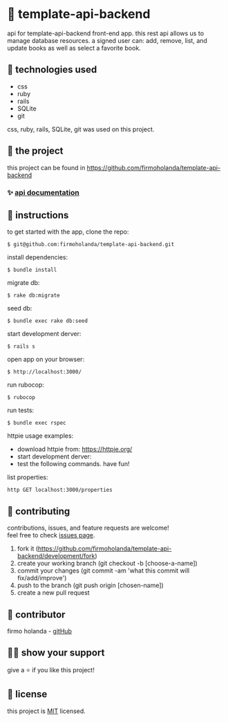 # 📃 template-api-backend

api for template-api-backend front-end app. this rest api allows us to manage database resources. a signed user can: add, remove, list, and update books as well as select a favorite book.


## 📡 technologies used

- css
- ruby
- rails
- SQLite
- git

css, ruby, rails, SQLite, git was used on this project.


## 🚀 the project

this project can be found in https://github.com/firmoholanda/template-api-backend


### ✨ [api documentation](https://github.com/firmoholanda/template-api-backend#readme)


## 🔨 instructions

to get started with the app, clone the repo:
```
$ git@github.com:firmoholanda/template-api-backend.git
```

install dependencies:
```
$ bundle install
```

migrate db:
```
$ rake db:migrate
```

seed db:
```
$ bundle exec rake db:seed
```

start development derver:
```
$ rails s
```

open app on your browser:
```
$ http://localhost:3000/
```

run rubocop:
```
$ rubocop
```

run tests:
```
$ bundle exec rspec
```

httpie usage examples:

- download httpie from: https://httpie.org/
- start development derver:
- test the following commands. have fun!

list properties:
```
http GET localhost:3000/properties
```

## 🤝 contributing

contributions, issues, and feature requests are welcome!<br/>feel free to check [issues page](hhttps://github.com/firmoholanda/template-api-backend/development/issues).

1. fork it (https://github.com/firmoholanda/template-api-backend/development/fork)
2. create your working branch (git checkout -b [choose-a-name])
3. commit your changes (git commit -am 'what this commit will fix/add/improve')
4. push to the branch (git push origin [chosen-name])
5. create a new pull request



## 🤖 contributor

firmo holanda - [gitHub](https://github.com/firmoholanda)



## 🙋‍♂ show your support

give a ⭐️ if you like this project!



## 📝 license

this project is [MIT](https://github.com/firmoholanda/template-api-backend/development/license.txt) licensed.

